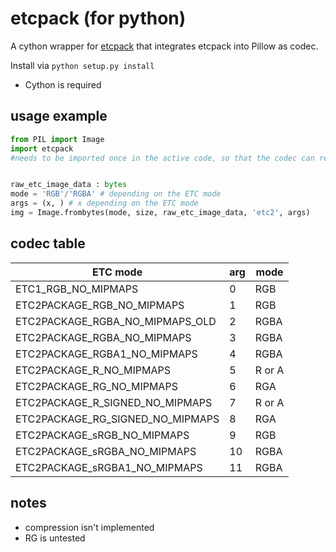 # etcpack (for python)
A cython wrapper for [etcpack](https://github.com/Ericsson/ETCPACK.git) that integrates etcpack into Pillow as codec.

Install via
``python setup.py install``
- Cython is required

## usage example
```python
from PIL import Image
import etcpack 
#needs to be imported once in the active code, so that the codec can register itself


raw_etc_image_data : bytes
mode = 'RGB'/'RGBA' # depending on the ETC mode
args = (x, ) # x depending on the ETC mode
img = Image.frombytes(mode, size, raw_etc_image_data, 'etc2', args)
```

## codec table
|ETC mode | arg | mode |
|---|---|---|
| ETC1_RGB_NO_MIPMAPS | 0 | RGB |
| ETC2PACKAGE_RGB_NO_MIPMAPS | 1 | RGB |
| ETC2PACKAGE_RGBA_NO_MIPMAPS_OLD | 2 | RGBA | 
| ETC2PACKAGE_RGBA_NO_MIPMAPS | 3 | RGBA |
| ETC2PACKAGE_RGBA1_NO_MIPMAPS | 4 | RGBA |
| ETC2PACKAGE_R_NO_MIPMAPS | 5 | R or A |
| ETC2PACKAGE_RG_NO_MIPMAPS | 6 | RGA | 
| ETC2PACKAGE_R_SIGNED_NO_MIPMAPS | 7 | R or A |
| ETC2PACKAGE_RG_SIGNED_NO_MIPMAPS | 8 | RGA |
| ETC2PACKAGE_sRGB_NO_MIPMAPS | 9 | RGB |
| ETC2PACKAGE_sRGBA_NO_MIPMAPS | 10 | RGBA | 
| ETC2PACKAGE_sRGBA1_NO_MIPMAPS | 11 | RGBA  |

## notes
* compression isn't implemented
* RG is untested
